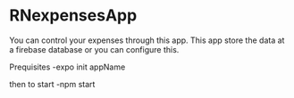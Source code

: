 # RNexpensesApp
You can control your expenses through this app. This app store the data at a firebase database or you can configure this.

Prequisites
-expo init appName

then to start
-npm start
